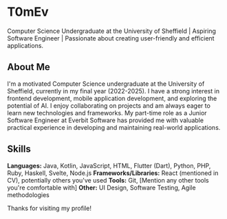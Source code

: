 # T0mEv

Computer Science Undergraduate at the University of Sheffield | Aspiring Software Engineer | Passionate about creating user-friendly and efficient applications.

## About Me

I'm a motivated Computer Science undergraduate at the University of Sheffield, currently in my final year (2022-2025). I have a strong interest in frontend development, mobile application development, and exploring the potential of AI. I enjoy collaborating on projects and am always eager to learn new technologies and frameworks. My part-time role as a Junior Software Engineer at Everbit Software has provided me with valuable practical experience in developing and maintaining real-world applications.

## Skills

**Languages:** Java, Kotlin, JavaScript, HTML, Flutter (Dart), Python, PHP, Ruby, Haskell, Svelte, Node.js
**Frameworks/Libraries:** React (mentioned in CV), potentially others you've used
**Tools:** Git, [Mention any other tools you're comfortable with]
**Other:** UI Design, Software Testing, Agile methodologies

Thanks for visiting my profile!

